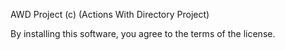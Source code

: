 AWD Project (c) (Actions With Directory Project) 

By installing this software, you agree to the terms of the license.